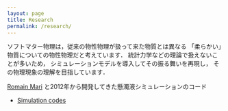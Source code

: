 ```yaml
---
layout: page
title: Research
permalink: /research/
---
```


ソフトマター物理は，従来の物性物理が扱って来た物質とは異なる
「柔らかい」物質についての物性物理だと考えています．
統計力学などの理論で扱えないことが多いため，
シミュレーションモデルを導入してその振る舞いを再現し，
その物理現象の理解を目指しています．

[Romain Mari](http://rmari.github.io) と2012年から開発してきた懸濁液シミュレーションのコード
- [Simulation codes](https://bitbucket.org/rmari/lf_dem)